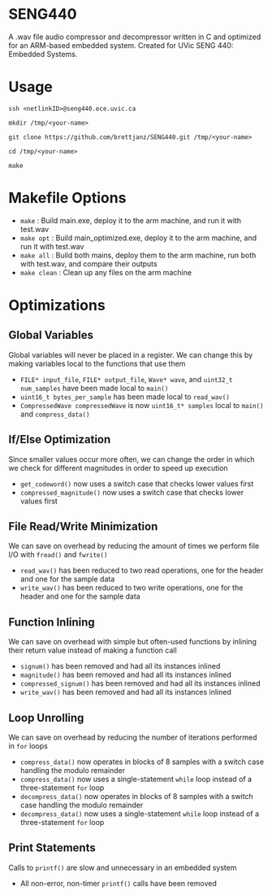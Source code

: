 # SENG440
A .wav file audio compressor and decompressor written in C and optimized for an ARM-based embedded system.  Created for UVic SENG 440: Embedded Systems.

# Usage
`ssh <netlinkID>@seng440.ece.uvic.ca`

`mkdir /tmp/<your-name>`

`git clone https://github.com/brettjanz/SENG440.git /tmp/<your-name>`

`cd /tmp/<your-name>`

`make`

# Makefile Options
- `make` : Build main.exe, deploy it to the arm machine, and run it with test.wav
- `make opt` : Build main_optimized.exe, deploy it to the arm machine, and run it with test.wav
- `make all` : Build both mains, deploy them to the arm machine, run both with test.wav, and compare their outputs
- `make clean` : Clean up any files on the arm machine

# Optimizations
## Global Variables
Global variables will never be placed in a register. We can change this by making variables local to the functions that use them
- `FILE* input_file`, `FILE* output_file`, `Wave* wave`, and `uint32_t num_samples` have been made local to `main()`
- `uint16_t bytes_per_sample` has been made local to `read_wav()`
- `CompressedWave compressedWave` is now `uint16_t* samples` local to `main()` and `compress_data()`

## If/Else Optimization
Since smaller values occur more often, we can change the order in which we check for different magnitudes in order to speed up execution
- `get_codeword()` now uses a switch case that checks lower values first
- `compressed_magnitude()` now uses a switch case that checks lower values first

## File Read/Write Minimization
We can save on overhead by reducing the amount of times we perform file I/O with `fread()` and `fwrite()`
- `read_wav()` has been reduced to two read operations, one for the header and one for the sample data
- `write_wav()` has been reduced to two write operations, one for the header and one for the sample data

## Function Inlining
We can save on overhead with simple but often-used functions by inlining their return value instead of making a function call
- `signum()` has been removed and had all its instances inlined
- `magnitude()` has been removed and had all its instances inlined
- `compressed_signum()` has been removed and had all its instances inlined
- `write_wav()` has been removed and had all its instances inlined

## Loop Unrolling
We can save on overhead by reducing the number of iterations performed in `for` loops
- `compress_data()` now operates in blocks of 8 samples with a switch case handling the modulo remainder
- `compress_data()` now uses a single-statement `while` loop instead of a three-statement `for` loop
- `decompress_data()` now operates in blocks of 8 samples with a switch case handling the modulo remainder
- `decompress_data()` now uses a single-statement `while` loop instead of a three-statement `for` loop

## Print Statements
Calls to `printf()` are slow and unnecessary in an embedded system
- All non-error, non-timer `printf()` calls have been removed
